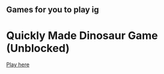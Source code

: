 ## Games for you to play ig

# Quickly Made Dinosaur Game (Unblocked)
[Play here](https://jaydoncastro.github.io/quickly-made-dinosaur-game)







